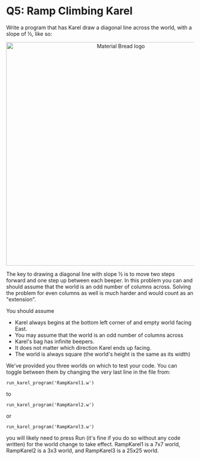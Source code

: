 # Q5: Ramp Climbing Karel

Write a program that has Karel draw a diagonal line across the world, with a slope of ½, like so:

<p align="center">
  <img width="600" src="https://static.us.edusercontent.com/files/19era4m85IbSZmbhWQPzhwVP" alt="Material Bread logo">
</p>

The key to drawing a diagonal line with slope ½ is to move two steps forward and one step up between each beeper. In this problem you can and should assume that the world is an odd number of columns across. Solving the problem for even columns as well is much harder and would count as an "extension".

You should assume
- Karel always begins at the bottom left corner of and empty world facing East.
- You may assume that the world is an odd number of columns across
- Karel's bag has infinite beepers.
- It does not matter which direction Karel ends up facing.
- The world is always square (the world's height is the same as its width)

We've provided you three worlds on which to test your code. You can toggle between them by changing the very last line in the file from:

`run_karel_program('RampKarel1.w')`

to

`run_karel_program('RampKarel2.w')`

or

`run_karel_program('RampKarel3.w')`

you will likely need to press Run (it's fine if you do so without any code written) for the world change to take effect. RampKarel1 is a 7x7 world, RampKarel2 is a 3x3 world, and RampKarel3 is a 25x25 world.
